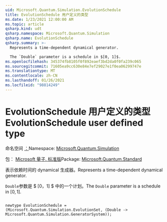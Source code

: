 ```yaml
---
uid: Microsoft.Quantum.Simulation.EvolutionSchedule
title: EvolutionSchedule 用户定义的类型
ms.date: 1/23/2021 12:00:00 AM
ms.topic: article
qsharp.kind: udt
qsharp.namespace: Microsoft.Quantum.Simulation
qsharp.name: EvolutionSchedule
qsharp.summary: >-
  Represents a time-dependent dynamical generator.

  The `Double` parameter is a schedule in $[0, 1]$.
ms.openlocfilehash: 345374fb8105f0f892eaef3bd2da0f0fa239c065
ms.sourcegitcommit: 71605ea9cc630e84e7ef29027e1f0ea06299747e
ms.translationtype: MT
ms.contentlocale: zh-CN
ms.lasthandoff: 01/26/2021
ms.locfileid: "98814249"
---
```

# <a name="evolutionschedule-user-defined-type"></a><span data-ttu-id="35c8c-102">EvolutionSchedule 用户定义的类型</span><span class="sxs-lookup"><span data-stu-id="35c8c-102">EvolutionSchedule user defined type</span></span>

<span data-ttu-id="35c8c-103">命名空间 [：](xref:Microsoft.Quantum.Simulation)</span><span class="sxs-lookup"><span data-stu-id="35c8c-103">Namespace: [Microsoft.Quantum.Simulation](xref:Microsoft.Quantum.Simulation)</span></span>

<span data-ttu-id="35c8c-104">包： [Microsoft 量子. 标准版](https://nuget.org/packages/Microsoft.Quantum.Standard)</span><span class="sxs-lookup"><span data-stu-id="35c8c-104">Package: [Microsoft.Quantum.Standard](https://nuget.org/packages/Microsoft.Quantum.Standard)</span></span>


<span data-ttu-id="35c8c-105">表示依赖时间的 dynamical 生成器。</span><span class="sxs-lookup"><span data-stu-id="35c8c-105">Represents a time-dependent dynamical generator.</span></span>

<span data-ttu-id="35c8c-106">`Double`参数是 $ [0，1] $ 中的一个计划。</span><span class="sxs-lookup"><span data-stu-id="35c8c-106">The `Double` parameter is a schedule in $[0, 1]$.</span></span>

```qsharp

newtype EvolutionSchedule = (Microsoft.Quantum.Simulation.EvolutionSet, (Double -> Microsoft.Quantum.Simulation.GeneratorSystem));
```

